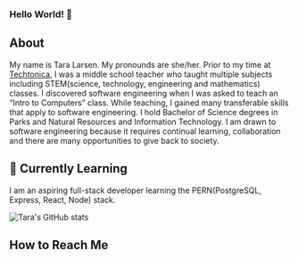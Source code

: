### Hello World! 👋

## About
My name is Tara Larsen. My pronounds are she/her. Prior to my time at [Techtonica](https://techtonica.org/), I was a middle school teacher who taught multiple subjects including STEM(science, technology, engineering and mathematics) classes.  I discovered software engineering when I was asked to teach an “Intro to Computers” class. While teaching, I gained many transferable skills that apply to software engineering.  I hold Bachelor of Science degrees in Parks and Natural Resources and Information Technology.  I am drawn to software engineering because it requires continual learning, collaboration and there are many opportunities to give back to society.

## 🌱 Currently Learning
I am an aspiring full-stack developer learning the PERN(PostgreSQL, Express, React, Node) stack.

![Tara's GitHub stats](https://github-readme-stats.vercel.app/api?username=talarsen&show_icons=true&theme=nightowl)


## How to Reach Me

<!--
**talarsen/talarsen** is a ✨ _special_ ✨ repository because its `README.md` (this file) appears on your GitHub profile.

Here are some ideas to get you started:

- 🔭 I’m currently working on ...
- 🌱 I’m currently learning ...
- 👯 I’m looking to collaborate on ...
- 🤔 I’m looking for help with ...
- 💬 Ask me about ...
- 📫 How to reach me: ...
- 😄 Pronouns: ...
- ⚡ Fun fact: ...
-->
